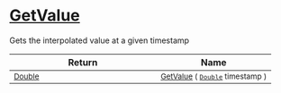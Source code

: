 # [GetValue](./IInterpolation-100663762.md)

Gets the interpolated value at a given timestamp

| Return | Name | 
| --- | --- | 
| <sub>[Double](https://docs.microsoft.com/en-us/dotnet/api/System.Double)</sub><img width=200/>| <sub>[GetValue](./IInterpolation-100663762.md) ( [`Double`](https://docs.microsoft.com/en-us/dotnet/api/System.Double) timestamp )</sub>| <br>


